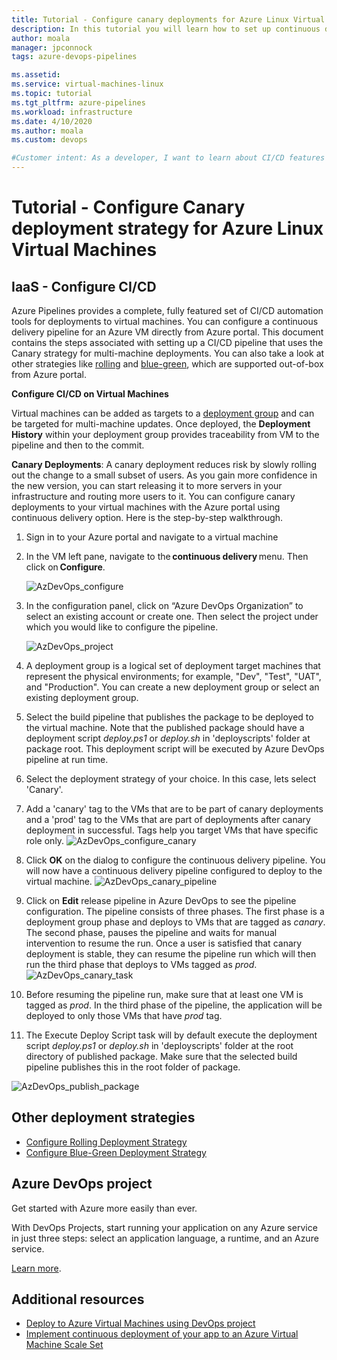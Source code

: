 ```yaml
---
title: Tutorial - Configure canary deployments for Azure Linux Virtual Machines
description: In this tutorial you will learn how to set up continuous deployment (CD) pipeline that updates a group of Azure Linux Virtual Machines using canary deployment strategy
author: moala
manager: jpconnock
tags: azure-devops-pipelines

ms.assetid: 
ms.service: virtual-machines-linux
ms.topic: tutorial
ms.tgt_pltfrm: azure-pipelines
ms.workload: infrastructure
ms.date: 4/10/2020
ms.author: moala
ms.custom: devops

#Customer intent: As a developer, I want to learn about CI/CD features in Azure so that I can use devops services like Azure Pipelines to build and deploy my applications automatically.
---
```


# Tutorial - Configure Canary deployment strategy for Azure Linux Virtual Machines


## IaaS - Configure CI/CD 
Azure Pipelines provides a complete, fully featured set of CI/CD automation tools for deployments to virtual machines. You can configure a continuous delivery pipeline for an Azure VM directly from Azure portal. This document contains the steps associated with setting up a CI/CD pipeline that uses the Canary strategy for multi-machine deployments. You can also take a look at other strategies like [rolling](https://aka.ms/AA7jlh8) and [blue-green](https://aka.ms/AA83fwu), which are supported out-of-box from Azure portal. 


**Configure CI/CD on Virtual Machines**

Virtual machines can be added as targets to a [deployment group](https://docs.microsoft.com/azure/devops/pipelines/release/deployment-groups) and can be targeted for multi-machine updates. Once deployed, the **Deployment History** within your deployment group provides traceability from VM to the pipeline and then to the commit. 
 
  
**Canary Deployments**: A canary deployment reduces risk by slowly rolling out the change to a small subset of users. As you gain more confidence in the new version, you can start releasing it to more servers in your infrastructure and routing more users to it. 
You can configure canary deployments to your virtual machines with the Azure portal using continuous delivery option. 
Here is the step-by-step walkthrough. 
1. Sign in to your Azure portal and navigate to a virtual machine 
2. In the VM left pane, navigate to the **continuous delivery** menu. Then click on **Configure**. 

   ![AzDevOps_configure](media/tutorial-devops-azure-pipelines-classic/azure-devops-configure.png) 
3. In the configuration panel, click on “Azure DevOps Organization” to select an existing account or create one. Then select the project under which you would like to configure the pipeline.  


   ![AzDevOps_project](media/tutorial-devops-azure-pipelines-classic/azure-devops-rolling.png) 
4. A deployment group is a logical set of deployment target machines that represent the physical environments; for example, "Dev", "Test", "UAT", and "Production". You can create a new deployment group or select an existing deployment group. 
5. Select the build pipeline that publishes the package to be deployed to the virtual machine. Note that the published package should have a deployment script _deploy.ps1_ or _deploy.sh_ in 'deployscripts' folder at package root. This deployment script will be executed by Azure DevOps pipeline at run time.
6. Select the deployment strategy of your choice. In this case, lets select 'Canary'.
7. Add a 'canary' tag to the VMs that are to be part of canary deployments and a 'prod' tag to the VMs that are part of deployments after canary deployment in successful. Tags help you target VMs that have specific role only.
![AzDevOps_configure_canary](media/tutorial-devops-azure-pipelines-classic/azure-devops-configure-canary.png)

8. Click **OK** on the dialog to configure the continuous delivery pipeline. You will now have a continuous delivery pipeline configured to deploy to the virtual machine.
![AzDevOps_canary_pipeline](media/tutorial-devops-azure-pipelines-classic/azure-devops-canary-pipeline.png)


9. Click on  **Edit** release pipeline in Azure DevOps to see the pipeline configuration. The pipeline consists of three phases. The first phase is a deployment group phase and deploys to VMs that are tagged as _canary_. The second phase, pauses the pipeline and waits for manual intervention to resume the run. Once a user is satisfied that canary deployment is stable, they can resume the pipeline run which will then run the third phase that deploys to VMs tagged as _prod_.
![AzDevOps_canary_task](media/tutorial-devops-azure-pipelines-classic/azure-devops-canary-task.png)

10. Before resuming the pipeline run, make sure that at least one VM is tagged as _prod_. In the third phase of the pipeline, the application will be deployed to only those VMs that have _prod_ tag.

11. The Execute Deploy Script task will by default execute the deployment script _deploy.ps1_ or _deploy.sh_ in 'deployscripts' folder at the root directory of published package. Make sure that the selected build pipeline publishes this in the root folder of package. 

![AzDevOps_publish_package](media/tutorial-devops-azure-pipelines-classic/azure-devops-published-package.png)




## Other deployment strategies
- [Configure Rolling Deployment Strategy](https://aka.ms/AA7jlh8)
- [Configure Blue-Green Deployment Strategy](https://aka.ms/AA83fwu)

## Azure DevOps project 
Get started with Azure more easily than ever.
 
With DevOps Projects, start running your application on any Azure service in just three steps: select an application language, a runtime, and an Azure service.
 
[Learn more](https://azure.microsoft.com/features/devops-projects/ ).
 
## Additional resources 
- [Deploy to Azure Virtual Machines using DevOps project](https://docs.microsoft.com/azure/devops-project/azure-devops-project-vms)
- [Implement continuous deployment of your app to an Azure Virtual Machine Scale Set](https://docs.microsoft.com/azure/devops/pipelines/apps/cd/azure/deploy-azure-scaleset)
